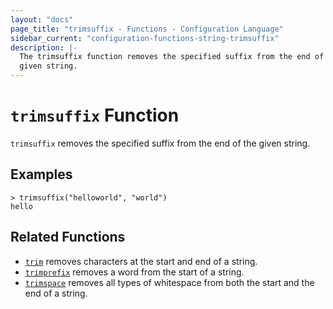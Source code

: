 ```yaml
---
layout: "docs"
page_title: "trimsuffix - Functions - Configuration Language"
sidebar_current: "configuration-functions-string-trimsuffix"
description: |-
  The trimsuffix function removes the specified suffix from the end of a
  given string.
---
```


# `trimsuffix` Function


`trimsuffix` removes the specified suffix from the end of the given string.

## Examples

```
> trimsuffix("helloworld", "world")
hello
```

## Related Functions

* [`trim`](./trim.html) removes characters at the start and end of a string.
* [`trimprefix`](./trimprefix.html) removes a word from the start of a string.
* [`trimspace`](./trimspace.html) removes all types of whitespace from
  both the start and the end of a string.
